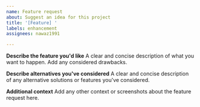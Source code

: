 ```yaml
---
name: Feature request
about: Suggest an idea for this project
title: '[Feature] '
labels: enhancement
assignees: nawaz1991

---
```


**Describe the feature you'd like**
A clear and concise description of what you want to happen. Add any considered drawbacks.

**Describe alternatives you've considered**
A clear and concise description of any alternative solutions or features you've considered.

**Additional context**
Add any other context or screenshots about the feature request here.
